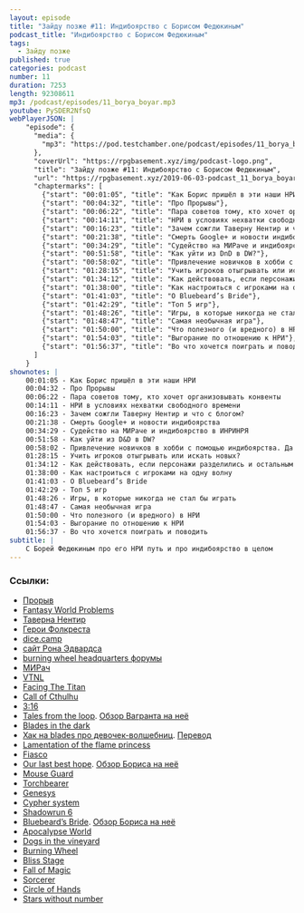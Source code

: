 ```yaml
---
layout: episode
title: "Зайду позже #11: Индибоярство с Борисом Федюкиным"
podcast_title: "Индибоярство с Борисом Федюкиным"
tags:
  - Зайду позже
published: true
categories: podcast
number: 11
duration: 7253
length: 92308611
mp3: /podcast/episodes/11_borya_boyar.mp3
youtube: PySDER2NfsQ
webPlayerJSON: |
    "episode": {
      "media": {
        "mp3": "https://pod.testchamber.one/podcast/episodes/11_borya_boyar.mp3"
      },
      "coverUrl": "https://rpgbasement.xyz/img/podcast-logo.png",
      "title": "Зайду позже #11: Индибоярство с Борисом Федюкиным",
      "url": "https://rpgbasement.xyz/2019-06-03-podcast_11_borya_boyar/",
      "chaptermarks": [
        {"start": "00:01:05", "title": "Как Борис пришёл в эти наши НРИ"},
        {"start": "00:04:32", "title": "Про Прорывы"},
        {"start": "00:06:22", "title": "Пара советов тому, кто хочет организовывать конвенты"},
        {"start": "00:14:11", "title": "НРИ в условиях нехватки свободного времени"},
        {"start": "00:16:23", "title": "Зачем сожгли Таверну Нентир и что с блогом?"},
        {"start": "00:21:38", "title": "Смерть Google+ и новости индибоярства"},
        {"start": "00:34:29", "title": "Судейство на МИРаче и индибоярство в ИНРИНРЯ"},
        {"start": "00:51:58", "title": "Как уйти из DnD в DW?"},
        {"start": "00:58:02", "title": "Привлечение новичков в хобби с помощью индибоярства. Да и вообще про индибоярство"},
        {"start": "01:28:15", "title": "Учить игроков отыгрывать или искать новых?"},
        {"start": "01:34:12", "title": "Как действовать, если персонажи разделились и остальным скучно?"},
        {"start": "01:38:00", "title": "Как настроиться с игроками на одну волну"},
        {"start": "01:41:03", "title": "О Bluebeard’s Bride"},
        {"start": "01:42:29", "title": "Топ 5 игр"},
        {"start": "01:48:26", "title": "Игры, в которые никогда не стал бы играть"},
        {"start": "01:48:47", "title": "Самая необычная игра"},
        {"start": "01:50:00", "title": "Что полезного (и вредного) в НРИ"},
        {"start": "01:54:03", "title": "Выгорание по отношению к НРИ"},
        {"start": "01:56:37", "title": "Во что хочется поиграть и поводить"}
      ]
    }
shownotes: |
    00:01:05 - Как Борис пришёл в эти наши НРИ  
    00:04:32 - Про Прорывы  
    00:06:22 - Пара советов тому, кто хочет организовывать конвенты  
    00:14:11 - НРИ в условиях нехватки свободного времени  
    00:16:23 - Зачем сожгли Таверну Нентир и что с блогом?  
    00:21:38 - Смерть Google+ и новости индибоярства  
    00:34:29 - Судейство на МИРаче и индибоярство в ИНРИНРЯ  
    00:51:58 - Как уйти из D&D в DW?  
    00:58:02 - Привлечение новичков в хобби с помощью индибоярства. Да и вообще про индибоярство  
    01:28:15 - Учить игроков отыгрывать или искать новых?  
    01:34:12 - Как действовать, если персонажи разделились и остальным скучно?  
    01:38:00 - Как настроиться с игроками на одну волну  
    01:41:03 - О Bluebeard’s Bride  
    01:42:29 - Топ 5 игр  
    01:48:26 - Игры, в которые никогда не стал бы играть  
    01:48:47 - Самая необычная игра  
    01:50:00 - Что полезного (и вредного) в НРИ  
    01:54:03 - Выгорание по отношению к НРИ  
    01:56:37 - Во что хочется поиграть и поводить  
subtitle: |
    С Борей Федюкиным про его НРИ путь и про индибоярство в целом
---
```


### Ссылки:
- [Прорыв](https://vk.com/proryv63)
- [Fantasy World Problems](https://vk.com/fantasyworldproblems)
- [Таверна Нентир](https://www.youtube.com/playlist?list=PL82_MqvS3fBAsoeKt5FYi7Xl-V7Lk7Nk-)
- [Герои Фолкреста](https://vk.com/heroesoffallcrest)
- [dice.camp](https://dice.camp/)
- [сайт Рона Эдвардса](http://adept-press.com)
- [burning wheel headquarters форумы](https://forums.burningwheel.com)
- [МИРач](https://vk.com/miright)
- [VTNL](https://vtnl.ru/)
- [Facing The Titan](https://www.kickstarter.com/projects/gulix/facing-the-titan)
- [Call of Cthulhu](https://www.chaosium.com/call-of-cthulhu-rpg/)
- [3:16](http://gregorhutton.com/boxninja/threesixteen/)
- [Tales from the loop](https://www.modiphius.net/products/tales-from-the-loop-rpg-rulebook). [Обзор Вагранта на неё](https://lockedroom.ru/post/159901404141/tales-from-the-loop)
- [Blades in the dark](https://www.evilhat.com/home/blades-in-the-dark/)
- [Хак на blades про девочек-волшебниц](https://docs.google.com/document/d/1YfRgfikrlzLL_cwIbVuGyh766mUxM_e6ITFuMlPkXfg/edit). [Перевод](https://drive.google.com/file/d/1Prwo6YWtqUkMMfBOsgUHEAdasyHN1f1D/view)
- [Lamentation of the flame princess](http://www.lotfp.com/RPG/)
- [Fiasсo](https://bullypulpitgames.com/games/fiasco/)
- [Our last best hope](https://www.magpiegames.com/our-last-best-hope/). [Обзор Бориса на неё](https://vk.com/wall-108743851_614)
- [Mouse Guard](http://www.mouseguard.net/book/role-playing-game/)
- [Torchbearer](https://www.torchbearerrpg.com/)
- [Genesys](https://www.fantasyflightgames.com/en/products/genesys/)
- [Cypher system](http://cypher-system.com/)
- [Shadowrun 6](https://www.catalystgamelabs.com/2019/05/01/shadowrun-sixth-world-an-all-new-edition-of-cyberpunk-fantasy/)
- [Bluebeard’s Bride](https://www.magpiegames.com/bluebeards-bride/). [Обзор Бориса на неё](https://vk.com/wall-108743851_723)
- [Apocalypse World](http://apocalypse-world.com/)
- [Dogs in the vineyard](https://en.wikipedia.org/wiki/Dogs_in_the_Vineyard)
- [Burning Wheel](https://www.burningwheel.com/)
- [Bliss Stage](http://www.tao-games.com/bliss-stage/)
- [Fall of Magic](https://heartofthedeernicorn.com/product/fall-of-magic-scroll-edition/?v=f9308c5d0596)
- [Sorcerer](http://adept-press.com/games-fantasy-horror/sorcerer/)
- [Circle of Hands](http://adept-press.com/games-fantasy-horror/gray-magick/)
- [Stars without number](https://www.drivethrurpg.com/product/226996/Stars-Without-Number-Revised-Edition)
